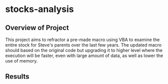 # stocks-analysis
## Overview of Project

This project aims to refractor a pre-made macro using VBA to examine the entire stock for Steve's parents over the last few years. The updated macro should based on the original code but upgrading it to higher level where the execution will be faster, even with large amount of data, as well as lower the use of memory. 

## Results


